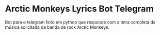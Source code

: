 # Arctic Monkeys Lyrics Bot Telegram
Bot para o telegram feito em python que responde com a letra completa da música solicitada da banda de rock Arctic Monkeys.
